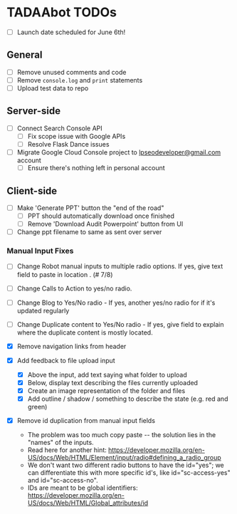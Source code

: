 # TADAAbot TODOs

* [ ] Launch date scheduled for June 6th!

## General
* [ ] Remove unused comments and code
* [ ] Remove `console.log` and `print` statements
* [ ] Upload test data to repo

## Server-side
* [ ] Connect Search Console API
	* [ ] Fix scope issue with Google APIs
	* [ ] Resolve Flask Dance issues
* [ ] Migrate Google Cloud Console project to lpseodeveloper@gmail.com account
	* [ ] Ensure there's nothing left in personal account

## Client-side
* [ ] Make 'Generate PPT' button the "end of the road"
	* [ ] PPT should automatically download once finished
	* [ ] Remove 'Download Audit Powerpoint' button from UI
* [ ] Change ppt filename to same as sent over server

### Manual Input Fixes

* [ ] Change Robot manual inputs to multiple radio options. If yes, give text field to paste in location . (# 7/8)
* [ ] Change Calls to Action to yes/no radio.
* [ ] Change Blog to Yes/No radio - If yes, another yes/no radio for if it's updated regularly
* [ ] Change Duplicate content to Yes/No radio - If yes, give field to explain where the duplicate content is mostly located.

* [x] Remove navigation links from header
* [x] Add feedback to file upload input
	* [x] Above the input, add text saying what folder to upload
	* [x] Below, display text describing the files currently uploaded
	* [x] Create an image representation of the folder and files
	* [x] Add outline / shadow / something to describe the state (e.g. red and green)
* [x] Remove id duplication from manual input fields
	* The problem was too much copy paste -- the solution lies in the "names" of the inputs.
	* Read here for another hint: https://developer.mozilla.org/en-US/docs/Web/HTML/Element/input/radio#defining_a_radio_group
	* We don't want two different radio buttons to have the id="yes"; we can differentiate this with more specific id's, like id="sc-access-yes" and id="sc-access-no".
	* IDs are meant to be global identifiers: https://developer.mozilla.org/en-US/docs/Web/HTML/Global_attributes/id

